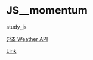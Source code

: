 # JS__momentum
study_js


[참조 Weather API](https://home.openweathermap.org/)<p>
[Link](https://eldertree777.github.io/JS__momentum/Momentum/)
